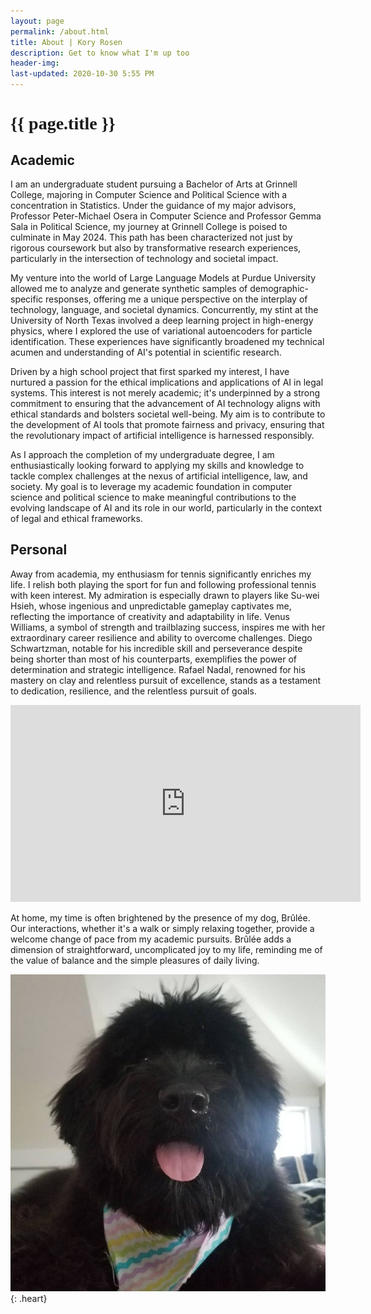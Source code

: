 ```yaml
---
layout: page
permalink: /about.html
title: About | Kory Rosen
description: Get to know what I'm up too
header-img: 
last-updated: 2020-10-30 5:55 PM
---
```

<h1 class="mx-auto" style="font-family:Courgette;">{{ page.title }}</h1>

## Academic

I am an undergraduate student pursuing a Bachelor of Arts at Grinnell College, majoring in Computer Science and Political Science with a concentration in Statistics. Under the guidance of my major advisors, Professor Peter-Michael Osera in Computer Science and Professor Gemma Sala in Political Science, my journey at Grinnell College is poised to culminate in May 2024. This path has been characterized not just by rigorous coursework but also by transformative research experiences, particularly in the intersection of technology and societal impact.

My venture into the world of Large Language Models at Purdue University allowed me to analyze and generate synthetic samples of demographic-specific responses, offering me a unique perspective on the interplay of technology, language, and societal dynamics. Concurrently, my stint at the University of North Texas involved a deep learning project in high-energy physics, where I explored the use of variational autoencoders for particle identification. These experiences have significantly broadened my technical acumen and understanding of AI's potential in scientific research.

Driven by a high school project that first sparked my interest, I have nurtured a passion for the ethical implications and applications of AI in legal systems. This interest is not merely academic; it's underpinned by a strong commitment to ensuring that the advancement of AI technology aligns with ethical standards and bolsters societal well-being. My aim is to contribute to the development of AI tools that promote fairness and privacy, ensuring that the revolutionary impact of artificial intelligence is harnessed responsibly.

As I approach the completion of my undergraduate degree, I am enthusiastically looking forward to applying my skills and knowledge to tackle complex challenges at the nexus of artificial intelligence, law, and society. My goal is to leverage my academic foundation in computer science and political science to make meaningful contributions to the evolving landscape of AI and its role in our world, particularly in the context of legal and ethical frameworks.

## Personal
Away from academia, my enthusiasm for tennis significantly enriches my life. I relish both playing the sport for fun and following professional tennis with keen interest. My admiration is especially drawn to players like Su-wei Hsieh, whose ingenious and unpredictable gameplay captivates me, reflecting the importance of creativity and adaptability in life. Venus Williams, a symbol of strength and trailblazing success, inspires me with her extraordinary career resilience and ability to overcome challenges. Diego Schwartzman, notable for his incredible skill and perseverance despite being shorter than most of his counterparts, exemplifies the power of determination and strategic intelligence. Rafael Nadal, renowned for his mastery on clay and relentless pursuit of excellence, stands as a testament to dedication, resilience, and the relentless pursuit of goals.

<iframe
  width="560"
  height="315"
  src="https://www.youtube.com/embed/videoseries?list=PLj4etdMiePDxGZfhpTmT6etb5lBao8ZE8"
  frameborder="0"
  allowfullscreen
></iframe>

At home, my time is often brightened by the presence of my dog, Brûlée. Our interactions, whether it's a walk or simply relaxing together, provide a welcome change of pace from my academic pursuits. Brûlée adds a dimension of straightforward, uncomplicated joy to my life, reminding me of the value of balance and the simple pleasures of daily living.


<style>
img.heart {
  mask: 
    radial-gradient(at 70% 31%,#000 29%,#0000 30%), 
    radial-gradient(at 30% 31%,#000 29%,#0000 30%), 
    linear-gradient(#000 0 0) bottom/100% 50% no-repeat;
  clip-path: polygon(-41% 0, 50% 91%, 141% 0);
  width: 200px;
  height: auto;
  display: block;
  margin: 20px auto;
}
</style>

![Brûlée](/assets/img/brulee.jpg){: .heart}




